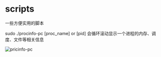 # scripts
一些方便实用的脚本

sudo ./procinfo-pc [proc_name] or [pid]
会循环滚动显示一个进程的内存、调度、文件等相关信息

![pricinfo-pc](https://user-images.githubusercontent.com/8489293/183268854-f9e90422-0728-433f-98b0-7193ce6c5133.png)
